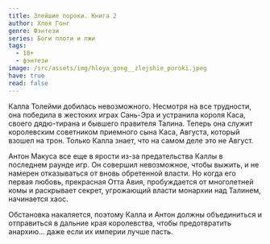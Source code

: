 ```yaml
---
title: Злейшие пороки. Книга 2
author: Хлоя Гонг
genre: Фэнтези
series: Боги плоти и лжи
tags:
  - 18+
  - фэнтези
image: /src/assets/img/hloya_gong__zlejshie_poroki.jpeg
have: true
read: false
---
```

Калла Толейми добилась невозможного. Несмотря на все трудности, она победила в жестоких играх Сань-Эра и устранила короля Каса, своего дядю-тирана и бывшего правителя Талина. Теперь она служит королевским советником приемного сына Каса, Августа, который взошел на трон. Только Калла знает, что на самом деле это не Август.

Антон Макуса все еще в ярости из-за предательства Каллы в последнем раунде игр. Он совершил невозможное, чтобы выжить, и не намерен отказываться от вновь обретенной власти. Но когда его первая любовь, прекрасная Отта Авия, пробуждается от многолетней комы и раскрывает секрет, угрожающий власти монархии над Талинем, начинается хаос.

Обстановка накаляется, поэтому Калла и Антон должны объединиться и отправиться в дальние края королевства, чтобы предотвратить анархию... даже если их империи лучше пасть.
